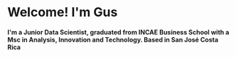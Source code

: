<h1 align='left'> Welcome! I'm Gus</h1>
<h4 align='left'> I'm a Junior Data Scientist, graduated from INCAE Business School with a Msc in Analysis, Innovation and Technology. 
Based in San José Costa Rica
